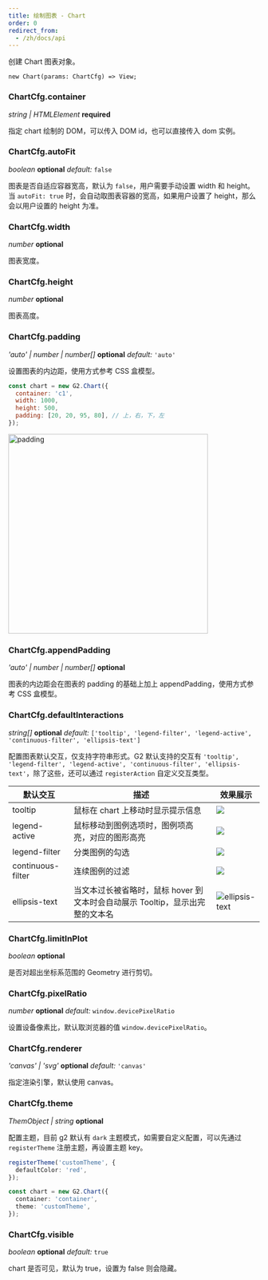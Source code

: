 ```yaml
---
title: 绘制图表 - Chart
order: 0
redirect_from:
  - /zh/docs/api
---
```


创建 Chart 图表对象。

```sign
new Chart(params: ChartCfg) => View;
```

### ChartCfg.container

<description> _string | HTMLElement_ **required** </description>

指定 chart 绘制的 DOM，可以传入 DOM id，也可以直接传入 dom 实例。

### ChartCfg.autoFit

<description> _boolean_ **optional** _default:_ `false`</description>

图表是否自适应容器宽高，默认为 `false`，用户需要手动设置 width 和 height。当 `autoFit: true` 时，会自动取图表容器的宽高，如果用户设置了 height，那么会以用户设置的 height 为准。

### ChartCfg.width

<description> _number_ **optional** </description>

图表宽度。

### ChartCfg.height

<description>_number_ **optional** </description>

图表高度。

### ChartCfg.padding

<description> _'auto' | number | number[]_ **optional** _default:_ `'auto'`</description>

设置图表的内边距，使用方式参考 CSS 盒模型。

```js
const chart = new G2.Chart({
  container: 'c1',
  width: 1000,
  height: 500,
  padding: [20, 20, 95, 80], // 上，右，下，左
});
```

<img src='https://gw.alipayobjects.com/mdn/rms_2274c3/afts/img/A*pYwiQrdXGJ8AAAAAAAAAAABkARQnAQ' alt='padding' width='400'/>

### ChartCfg.appendPadding

<description> _'auto' | number | number[]_ **optional**</description>

图表的内边距会在图表的 padding 的基础上加上 appendPadding，使用方式参考 CSS 盒模型。

### ChartCfg.defaultInteractions

<description> _string[]_ **optional**
_default:_ `['tooltip', 'legend-filter', 'legend-active', 'continuous-filter', 'ellipsis-text']`</description>

配置图表默认交互，仅支持字符串形式。G2 默认支持的交互有 `'tooltip', 'legend-filter', 'legend-active', 'continuous-filter', 'ellipsis-text'`，除了这些，还可以通过 `registerAction` 自定义交互类型。

| 默认交互          | 描述                                                                          | 效果展示                                                                                                |
| ----------------- | ----------------------------------------------------------------------------- | ------------------------------------------------------------------------------------------------------- |
| tooltip           | 鼠标在 chart 上移动时显示提示信息                                             | <img src="https://gw.alipayobjects.com/mdn/rms_f5c722/afts/img/A*UMsFRZwIDvMAAAAAAAAAAABkARQnAQ">       |
| legend-active     | 鼠标移动到图例选项时，图例项高亮，对应的图形高亮                              | <img src="https://gw.alipayobjects.com/mdn/rms_f5c722/afts/img/A*fjkTR70h9YAAAAAAAAAAAABkARQnAQ">       |
| legend-filter     | 分类图例的勾选                                                                | <img src="https://gw.alipayobjects.com/mdn/rms_f5c722/afts/img/A*qKwJTbpJLyUAAAAAAAAAAABkARQnAQ">       |
| continuous-filter | 连续图例的过滤                                                                | <img src="https://gw.alipayobjects.com/mdn/rms_f5c722/afts/img/A*pe97RKJM_XAAAAAAAAAAAABkARQnAQ">       |
| ellipsis-text     | 当文本过长被省略时，鼠标 hover 到文本时会自动展示 Tooltip，显示出完整的文本名 | ![ellipsis-text](https://gw.alipayobjects.com/mdn/rms_f5c722/afts/img/A*_zCnRJywLkcAAAAAAAAAAAAAARQnAQ) |

### ChartCfg.limitInPlot

<description> _boolean_ **optional** </description>

是否对超出坐标系范围的 Geometry 进行剪切。

<!--
### ChartCfg.localRefresh
<description> _boolean_  **optional**  _default:_ `true`</description>
是否开启局部刷新，默认开启。

局部刷新目前用起来有很多 bug，建议先不暴露。
-->

### ChartCfg.pixelRatio

<description> _number_ **optional** _default:_ `window.devicePixelRatio`</description>

设置设备像素比，默认取浏览器的值 `window.devicePixelRatio`。

### ChartCfg.renderer

<description> _'canvas' | 'svg'_ **optional** _default:_ `'canvas'`</description>

指定渲染引擎，默认使用 canvas。

### ChartCfg.theme

<description> _ThemObject | string_ **optional**</description>

<!-- FIXME 写更详细的 theme 配置项 -->

配置主题，目前 g2 默认有 `dark` 主题模式，如需要自定义配置，可以先通过 `registerTheme` 注册主题，再设置主题 key。

```ts
registerTheme('customTheme', {
  defaultColor: 'red',
});

const chart = new G2.Chart({
  container: 'container',
  theme: 'customTheme',
});
```

### ChartCfg.visible

<description> _boolean_ **optional** _default:_ `true`</description>

chart 是否可见，默认为 true，设置为 false 则会隐藏。
